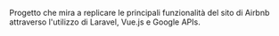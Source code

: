Progetto che mira a replicare le principali funzionalità del sito di Airbnb attraverso l'utilizzo di Laravel, Vue.js e Google APIs.
